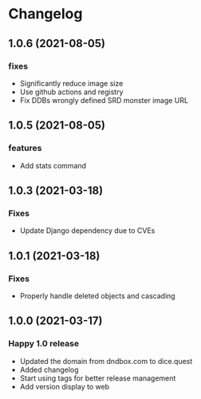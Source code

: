 # Changelog

## 1.0.6 (2021-08-05)

### fixes

* Significantly reduce image size
* Use github actions and registry
* Fix DDBs wrongly defined SRD monster image URL

## 1.0.5 (2021-08-05)

### features

* Add stats command

## 1.0.3 (2021-03-18)

### Fixes

* Update Django dependency due to CVEs

## 1.0.1 (2021-03-18)

### Fixes

* Properly handle deleted objects and cascading

## 1.0.0 (2021-03-17)

### Happy 1.0 release

* Updated the domain from dndbox.com to dice.quest
* Added changelog
* Start using tags for better release management
* Add version display to web
